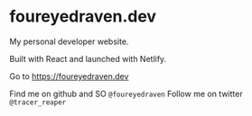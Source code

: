 # foureyedraven.dev
My personal developer website.

Built with React and launched with Netlify.

Go to https://foureyedraven.dev

Find me on github and SO `@foureyedraven`
Follow me on twitter `@tracer_reaper`
